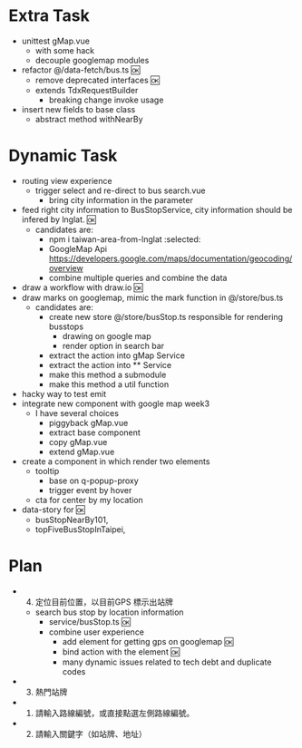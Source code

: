 # Extra Task
- unittest gMap.vue
    - with some hack
    - decouple googlemap modules
- refactor @/data-fetch/bus.ts :ok:
    - remove deprecated interfaces :ok:
    - extends TdxRequestBuilder
      - breaking change invoke usage
- insert new fields to base class
  - abstract method withNearBy
# Dynamic Task
- routing view experience
  - trigger select and re-direct to bus search.vue
      - bring city information in the parameter
- feed right city information to BusStopService, city information should be infered by lnglat. :ok:
  - candidates are:
    - npm i taiwan-area-from-lnglat :selected:
    - GoogleMap Api https://developers.google.com/maps/documentation/geocoding/overview
    - combine multiple queries and combine the data
- draw a workflow with draw.io :ok:
- draw marks on googlemap, mimic the mark function in @/store/bus.ts
  - candidates are:
    - create new store @/store/busStop.ts responsible for rendering busstops
      - drawing on google map
      - render option in search bar
    - extract the action into gMap Service
    - extract the action into ** Service
    - make this method a submodule
    - make this method a util function
- hacky way to test emit
- integrate new component with google map week3
    - I have several choices
      - piggyback gMap.vue
      - extract base component
      - copy gMap.vue
      - extend gMap.vue
- create a component in which render two elements
  - tooltip
      - base on q-popup-proxy
      - trigger event by hover
  - cta for center by my location
- data-story for :ok:
  - busStopNearBy101,
  - topFiveBusStopInTaipei,
# Plan
- 4. 定位目前位置，以目前GPS 標示出站牌
    - search bus stop by location information
        - service/busStop.ts :ok:
        - combine user experience
            - add element for getting gps on googlemap :ok:
            - bind action with the element :ok:
            - many dynamic issues related to tech debt and duplicate codes
- 3. 熱門站牌
- 1. 請輸入路線編號，或直接點選左側路線編號。
- 2. 請輸入關鍵字（如站牌、地址）
